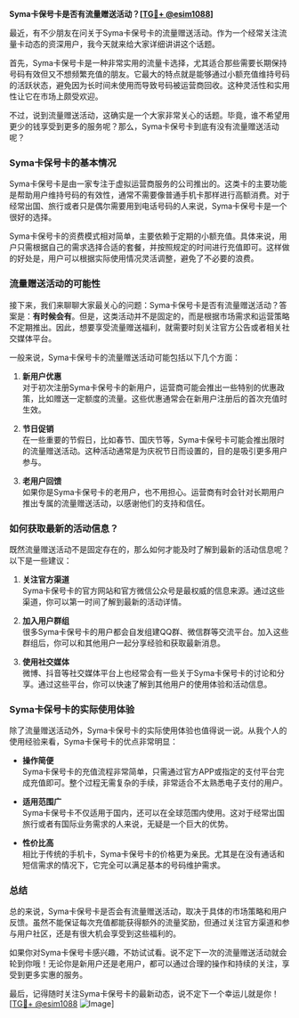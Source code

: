 **Syma卡保号卡是否有流量赠送活动？[[TG💪+ @esim1088](https://t.me/s/esim1088)]**

最近，有不少朋友在问关于Syma卡保号卡的流量赠送活动。作为一个经常关注流量卡动态的资深用户，我今天就来给大家详细讲讲这个话题。

首先，Syma卡保号卡是一种非常实用的流量卡选择，尤其适合那些需要长期保持号码有效但又不想频繁充值的朋友。它最大的特点就是能够通过小额充值维持号码的活跃状态，避免因为长时间未使用而导致号码被运营商回收。这种灵活性和实用性让它在市场上颇受欢迎。

不过，说到流量赠送活动，这确实是一个大家非常关心的话题。毕竟，谁不希望用更少的钱享受到更多的服务呢？那么，Syma卡保号卡到底有没有流量赠送活动呢？

### Syma卡保号卡的基本情况

Syma卡保号卡是由一家专注于虚拟运营商服务的公司推出的。这类卡的主要功能是帮助用户维持号码的有效性，通常不需要像普通手机卡那样进行高额消费。对于经常出国、旅行或者只是偶尔需要用到电话号码的人来说，Syma卡保号卡是一个很好的选择。

Syma卡保号卡的资费模式相对简单，主要依赖于定期的小额充值。具体来说，用户只需根据自己的需求选择合适的套餐，并按照规定的时间进行充值即可。这样做的好处是，用户可以根据实际使用情况灵活调整，避免了不必要的浪费。

### 流量赠送活动的可能性

接下来，我们来聊聊大家最关心的问题：Syma卡保号卡是否有流量赠送活动？答案是：**有时候会有**。但是，这类活动并不是固定的，而是根据市场需求和运营策略不定期推出。因此，想要享受流量赠送福利，就需要时刻关注官方公告或者相关社交媒体平台。

一般来说，Syma卡保号卡的流量赠送活动可能包括以下几个方面：

1. **新用户优惠**  
   对于初次注册Syma卡保号卡的新用户，运营商可能会推出一些特别的优惠政策，比如赠送一定额度的流量。这些优惠通常会在新用户注册后的首次充值时生效。

2. **节日促销**  
   在一些重要的节假日，比如春节、国庆节等，Syma卡保号卡可能会推出限时的流量赠送活动。这种活动通常是为庆祝节日而设置的，目的是吸引更多用户参与。

3. **老用户回馈**  
   如果你是Syma卡保号卡的老用户，也不用担心。运营商有时会针对长期用户推出专属的流量赠送活动，以感谢他们的支持和信任。

### 如何获取最新的活动信息？

既然流量赠送活动不是固定存在的，那么如何才能及时了解到最新的活动信息呢？以下是一些建议：

1. **关注官方渠道**  
   Syma卡保号卡的官方网站和官方微信公众号是最权威的信息来源。通过这些渠道，你可以第一时间了解到最新的活动详情。

2. **加入用户群组**  
   很多Syma卡保号卡的用户都会自发组建QQ群、微信群等交流平台。加入这些群组后，你可以和其他用户一起分享经验和获取最新消息。

3. **使用社交媒体**  
   微博、抖音等社交媒体平台上也经常会有一些关于Syma卡保号卡的讨论和分享。通过这些平台，你可以快速了解到其他用户的使用体验和活动信息。

### Syma卡保号卡的实际使用体验

除了流量赠送活动外，Syma卡保号卡的实际使用体验也值得说一说。从我个人的使用经验来看，Syma卡保号卡的优点非常明显：

- **操作简便**  
  Syma卡保号卡的充值流程非常简单，只需通过官方APP或指定的支付平台完成充值即可。整个过程无需复杂的手续，非常适合不太熟悉电子支付的用户。

- **适用范围广**  
  Syma卡保号卡不仅适用于国内，还可以在全球范围内使用。这对于经常出国旅行或者有国际业务需求的人来说，无疑是一个巨大的优势。

- **性价比高**  
  相比于传统的手机卡，Syma卡保号卡的价格更为亲民。尤其是在没有通话和短信需求的情况下，它完全可以满足基本的号码维护需求。

### 总结

总的来说，Syma卡保号卡是否会有流量赠送活动，取决于具体的市场策略和用户反馈。虽然不能保证每次充值都能获得额外的流量奖励，但通过关注官方渠道和参与用户社区，还是有很大机会享受到这些福利的。

如果你对Syma卡保号卡感兴趣，不妨试试看。说不定下一次的流量赠送活动就会轮到你哦！无论你是新用户还是老用户，都可以通过合理的操作和持续的关注，享受到更多实惠的服务。

最后，记得随时关注Syma卡保号卡的最新动态，说不定下一个幸运儿就是你！[[TG💪+ @esim1088](https://t.me/s/esim1088) ![Image](https://i.postimg.cc/4NQfJmqS/Snipaste-2025-05-13-00-14-12.png)]